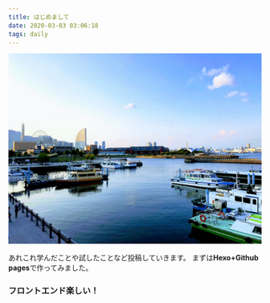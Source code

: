 ```yaml
---
title: はじめまして
date: 2020-03-03 03:06:18
tags: daily
---
```


![横浜みなとみらい](images/2020/03/EFFECTS.png)

あれこれ学んだことや試したことなど投稿していきます。
まずは**Hexo+Github pages**で作ってみました。

### フロントエンド楽しい！
